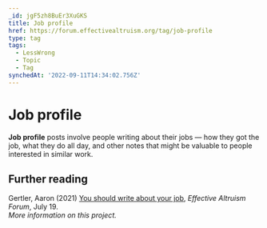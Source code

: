 ```yaml
---
_id: jgF5zh8BuEr3XuGKS
title: Job profile
href: https://forum.effectivealtruism.org/tag/job-profile
type: tag
tags:
  - LessWrong
  - Topic
  - Tag
synchedAt: '2022-09-11T14:34:02.756Z'
---
```

# Job profile

**Job profile** posts involve people writing about their jobs — how they got the job, what they do all day, and other notes that might be valuable to people interested in similar work.

Further reading
---------------

Gertler, Aaron (2021) [You should write about your job](https://forum.effectivealtruism.org/posts/nf72oiJddwDhoJ4QH/you-should-write-about-your-job), *Effective Altruism Forum*, July 19.  
*More information on this project.*